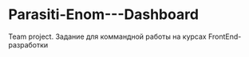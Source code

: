 # Parasiti-Enom---Dashboard
Team project.
Задание для коммандной работы на курсах FrontEnd-разработки
